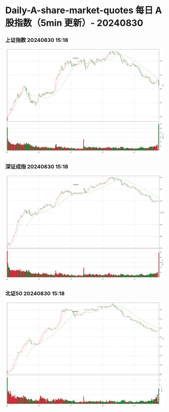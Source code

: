 
# Daily-A-share-market-quotes 每日 A 股指数（5min 更新）- 20240830

### 上证指数 20240830 15:18
![](./fig/2024/8/20240830-sh000001.png)

### 深证成指 20240830 15:18
![](./fig/2024/8/20240830-sz399001.png)

### 北证50 20240830 15:18
![](./fig/2024/8/20240830-bj899050.png)
